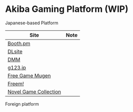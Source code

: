 # Akiba Gaming Platform (WIP)

Japanese-based Platform

|Site| Note |
|---------------|--------------|
|[Booth.pm]()||
|[DLsite]()||
|[DMM]()|| 
|[g123.jp](https://g123.jp/?lang=ja)||
|[Free Game Mugen](https://freegame-mugen.jp/)|| 
|[Freem!](https://www.freem.ne.jp/)|| 
|[Novel Game Collection](novelgame.jp/)||

Foreign platform
